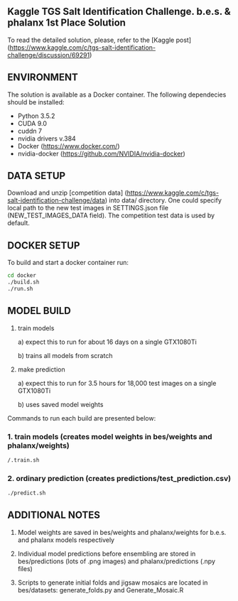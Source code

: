 ## Kaggle TGS Salt Identification Challenge. b.e.s. & phalanx 1st Place Solution

To read the detailed solution, please, refer to the [Kaggle post] (https://www.kaggle.com/c/tgs-salt-identification-challenge/discussion/69291)

## ENVIRONMENT

The solution is available as a Docker container. The following dependecies should be installed:

* Python 3.5.2
* CUDA 9.0
* cuddn 7
* nvidia drivers v.384
* Docker (https://www.docker.com/)
* nvidia-docker (https://github.com/NVIDIA/nvidia-docker)

## DATA SETUP

Download and unzip [competition data] (https://www.kaggle.com/c/tgs-salt-identification-challenge/data) into data/ directory.
One could specify local path to the new test images in SETTINGS.json file (NEW_TEST_IMAGES_DATA field). The competition test data is used by default.

## DOCKER SETUP

To build and start a docker container run:
```bash
cd docker 
./build.sh
./run.sh
```

## MODEL BUILD

1. train models

    a) expect this to run for about 16 days on a single GTX1080Ti
    
    b) trains all models from scratch
    
2. make prediction

    a) expect this to run for 3.5 hours for 18,000 test images on a single GTX1080Ti
    
    b) uses saved model weights
    

Commands to run each build are presented below:

### 1. train models (creates model weights in bes/weights and phalanx/weights)
```bash
/.train.sh
```

### 2. ordinary prediction (creates predictions/test_prediction.csv)
```bash
./predict.sh
```


## ADDITIONAL NOTES

1. Model weights are saved in bes/weights and phalanx/weights for b.e.s. and phalanx models respectively

2. Individual model predictions before ensembling are stored in bes/predictions (lots of .png images) and phalanx/predictions (.npy files)

3. Scripts to generate initial folds and jigsaw mosaics are located in bes/datasets: generate_folds.py and Generate_Mosaic.R
